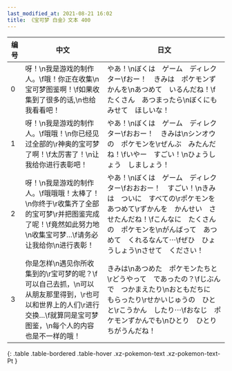 ```yaml
---
last_modified_at: 2021-08-21 16:02
title: 《宝可梦 白金》文本 400
---
```

| 编号 | 中文 | 日文 |
| ---- | ---- | ---- |
| 0 | 呀！\n我是游戏的制作人。\f哦！你正在收集\n宝可梦图鉴啊！\f如果收集到了很多的话,\n也给我看看吧！ | やあ！\nぼくは　ゲーム　ディレクター\fおー！　きみは　ポケモンずかんを\nあつめて　いるんだね！\fたくさん　あつまったら\nぼくにも　みせて　ほしいな！ |
| 1 | 呀！\n我是游戏的制作人。\f哦哦！\n你已经见过全部的\r神奥的宝可梦了啊！\f太厉害了！\n让我给你进行表彰吧！ | やあ！\nぼくは　ゲーム　ディレクター\fおおー！　きみは\nシンオウの　ポケモンを\rぜんぶ　みたんだね！\fいやー　すごい！\nひょうしょう　しましょう！ |
| 2 | 呀！\n我是游戏的制作人。\f哦哦哦！太棒了！\n你终于\r收集齐了全部的宝可梦\r并把图鉴完成了呢！\f竟然如此努力地\n收集宝可梦…\f请务必让我给你\n进行表彰！ | やあ！\nぼくは　ゲーム　ディレクター\fおおおー！　すごい！\nきみは　ついに　すべての\rポケモンを　あつめて\rずかんを　かんせい　させたんだね！\fこんなに　たくさんの　ポケモンを\nがんばって　あつめて　くれるなんて⋯\fぜひ　ひょうしょう\nさせて　ください！ |
| 3 | 你是怎样\n遇见你所收集到的\r宝可梦的呢？\f可以自己去抓，\n可以从朋友那里得到，\r也可以和世界上的人们\r进行交换…\f就算同是宝可梦图鉴，\n每个人的内容也是不一样的哦！ | きみは\nあつめた　ポケモンたちと\rどうやって　であったの？\fじぶんで　つかまえたり\nおともだちに　もらったり\rせかいじゅうの　ひとと\rこうかん　したり⋯\fおなじ　ポケモンずかんでも\nひとり　ひとり　ちがうんだね！ |
{: .table .table-bordered .table-hover .xz-pokemon-text .xz-pokemon-text-Pt }